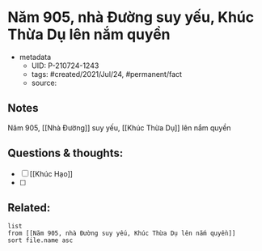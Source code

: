 ---
---

# Năm 905, nhà Đường suy yếu, Khúc Thừa Dụ lên nắm quyền

- metadata
	- UID: P-210724-1243
	- tags: #created/2021/Jul/24, #permanent/fact 
	- source: 

## Notes
Năm 905, [[Nhà Đường]] suy yếu, [[Khúc Thừa Dụ]] lên nắm quyền

## Questions & thoughts:
- [ ] [[Khúc Hạo]]
- [ ] 

## Related:
```dataview
list
from [[Năm 905, nhà Đường suy yếu, Khúc Thừa Dụ lên nắm quyền]]
sort file.name asc
```
